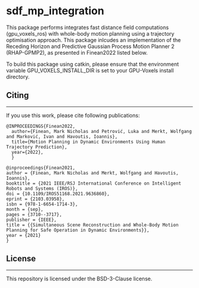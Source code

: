 sdf_mp_integration
===================================================

This package performs integrates fast distance field computations (gpu_voxels_ros) with whole-body motion planning using a trajectory optimisation approach. 
This package inlcudes an implementation of the Receding Horizon and Predictive Gaussian Process Motion Planner 2 (RHAP-GPMP2), as presented in Finean2022 listed below.

To build this package using catkin, please ensure that the environment variable GPU_VOXELS_INSTALL_DIR is set to your GPU-Voxels install directory.
## Citing
-----

If you use this work, please cite following publications:

```
@INPROCEEDINGS{Finean2022,
  author={Finean, Mark Nicholas and Petrović, Luka and Merkt, Wolfgang and Marković, Ivan and Havoutis, Ioannis},
  title={Motion Planning in Dynamic Environments Using Human Trajectory Prediction}, 
  year={2022},
  }

@inproceedings{Finean2021,
author = {Finean, Mark Nicholas and Merkt, Wolfgang and Havoutis, Ioannis},
booktitle = {2021 IEEE/RSJ International Conference on Intelligent Robots and Systems (IROS)},
doi = {10.1109/IROS51168.2021.9636860},
eprint = {2103.03958},
isbn = {978-1-6654-1714-3},
month = {sep},
pages = {3710--3717},
publisher = {IEEE},
title = {{Simultaneous Scene Reconstruction and Whole-Body Motion Planning for Safe Operation in Dynamic Environments}},
year = {2021}
}

```

## License
-----
This repository is licensed under the BSD-3-Clause license.